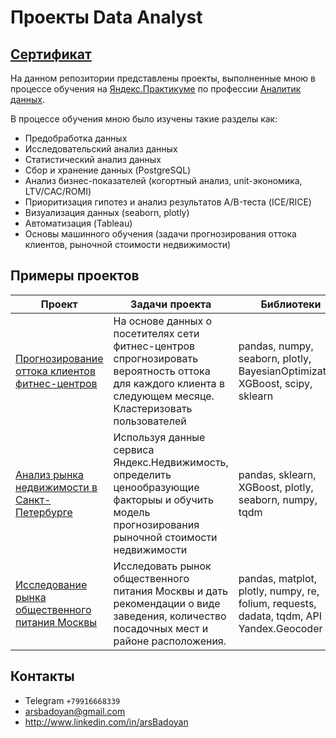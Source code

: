 # Проекты Data Analyst
[Сертификат](https://drive.google.com/file/d/1JYyO88HL7IdEHA8adishq83Z1Yfxj8yt/view?usp=sharing)
---

На данном репозитории представлены проекты, выполненные мною в процессе обучения на [Яндекс.Практикуме](https://practicum.yandex.ru/) по профессии [Аналитик данных](https://practicum.yandex.ru/data-analyst/).

В процессе обучения мною было изучены такие разделы как: 
* Предобработка данных
* Исследовательский анализ данных
* Статистический анализ данных
* Сбор и хранение данных (PostgreSQL)
* Анализ бизнес-показателей (когортный анализ, unit-экономика, LTV/CAC/ROMI)
* Приоритизация гипотез и анализ результатов A/B-теста (ICE/RICE) 
* Визуализация данных (seaborn, plotly)
* Автоматизация (Tableau)
* Основы машинного обучения (задачи прогнозирования оттока клиентов, рыночной стоимости недвижимости)

## Примеры проектов

| Проект                                          | Задачи проекта                                                                                                                                             | Библиотеки                                                                              | Ключевые слова                                                                                    |
|-------------------------------------------------|------------------------------------------------------------------------------------------------------------------------------------------------------------|-----------------------------------------------------------------------------------------|---------------------------------------------------------------------------------------------------|
| [Прогнозирование оттока клиентов фитнес-центров](https://github.com/arsBadoyan/practicumProjects/tree/main/fitness_center_churn_forecast)  | На основе данных о посетителях сети фитнес-центров спрогнозировать вероятность оттока для каждого клиента в следующем месяце. Кластеризовать пользователей | pandas, numpy, seaborn, plotly, BayesianOptimization, XGBoost, scipy, sklearn           | Исследовательский анализ данных, машинное обучение, классификация, кластеризация                  |
| [Анализ рынка недвижимости в Санкт-Петербурге](https://github.com/arsBadoyan/practicumProjects/tree/main/real_estate_research)    | Используя данные сервиса Яндекс.Недвижимость, определить ценообразующие факторыы и обучить модель прогнозирования рыночной стоимости недвижимости          | pandas, sklearn, XGBoost, plotly, seaborn, numpy, tqdm                                  | Исследовательский анализ данных, предобработка данных, визуализация, машинное обучение, регрессия |
| [Исследование рынка общественного питания Москвы](https://github.com/arsBadoyan/practicumProjects/tree/main/market_research) | Исследовать рынок общественного питания Москвы и дать рекомендации о виде заведения, количество посадочных мест и районе расположения.                     | pandas, matplot, plotly, numpy, re, folium, requests, dadata, tqdm, API Yandex.Geocoder | Визуализация данных, предобработка данных, API, Yandex.Geocoder, Dadata                           |

## Контакты
* Telegram `+79916668339`
* arsbadoyan@gmail.com
* http://www.linkedin.com/in/arsBadoyan
